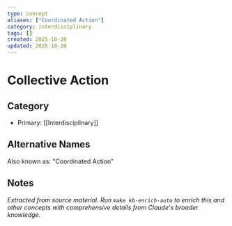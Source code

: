 ```yaml
---
type: concept
aliases: ["Coordinated Action"]
category: interdisciplinary
tags: []
created: 2025-10-20
updated: 2025-10-20
---
```


# Collective Action

## Category

- Primary: [[Interdisciplinary]]

## Alternative Names

Also known as: "Coordinated Action"

## Notes

*Extracted from source material. Run `make kb-enrich-auto` to enrich this and other concepts with comprehensive details from Claude's broader knowledge.*
